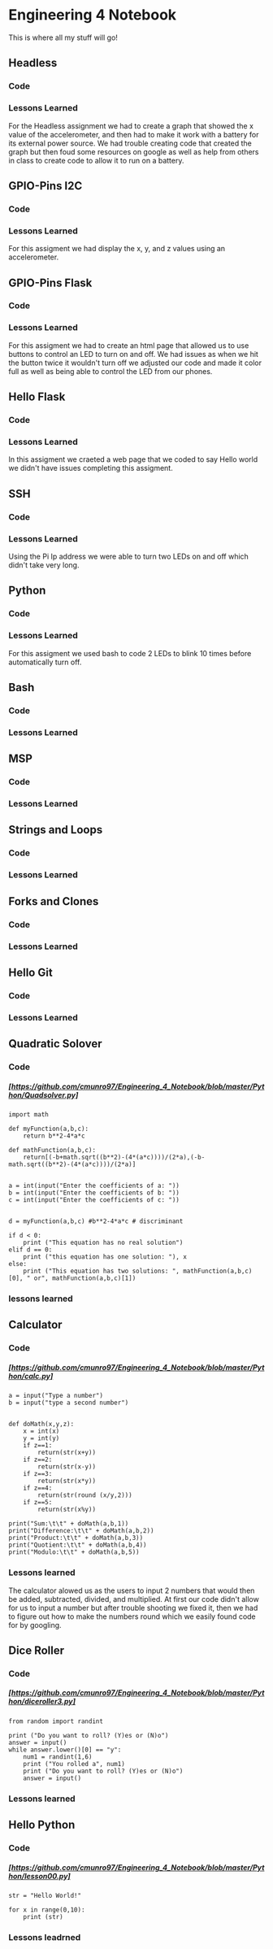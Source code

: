 # Engineering 4 Notebook
This is where all my stuff will go!
## Headless
### Code
### Lessons Learned
For the Headless assignment we had to create a graph that showed the x value of the accelerometer, and then had to make it work with a battery for its external power source. We had trouble creating code that created the graph but then foud some resources on google as well as help from others in class to create code to allow it to run on a battery. 
## GPIO-Pins I2C
### Code
### Lessons Learned
For this assigment we had display the x, y, and z values using an accelerometer. 
## GPIO-Pins Flask
### Code
### Lessons Learned
For this assigment we had to create an html page that allowed us to use buttons to control an LED to turn on and off. We had issues as when we hit the button twice it wouldn't turn off we adjusted our code and made it color full as well as being able to control the LED from our phones. 
## Hello Flask
### Code
### Lessons Learned
In this assigment we craeted a web page that we coded to say Hello world we didn't have issues completing this assigment.
## SSH
### Code
### Lessons Learned
Using the Pi Ip address we were able to turn two LEDs on and off which didn't take very long. 
## Python
### Code
### Lessons Learned
For this assigment we used bash to code 2 LEDs to blink 10 times before automatically turn off. 
## Bash
### Code
### Lessons Learned

## MSP
### Code
### Lessons Learned
## Strings and Loops
### Code
### Lessons Learned
## Forks and Clones
### Code
### Lessons Learned
## Hello Git 
### Code
### Lessons Learned
 
## Quadratic Solover
### Code 
##### [https://github.com/cmunro97/Engineering_4_Notebook/blob/master/Python/Quadsolver.py]
    import math

    def myFunction(a,b,c):
        return b**2-4*a*c

    def mathFunction(a,b,c):
        return[(-b+math.sqrt((b**2)-(4*(a*c))))/(2*a),(-b-math.sqrt((b**2)-(4*(a*c))))/(2*a)]


    a = int(input("Enter the coefficients of a: "))
    b = int(input("Enter the coefficients of b: "))
    c = int(input("Enter the coefficients of c: "))


    d = myFunction(a,b,c) #b**2-4*a*c # discriminant

    if d < 0:
        print ("This equation has no real solution")
    elif d == 0:
        print ("this equation has one solution: "), x
    else:
        print ("This equation has two solutions: ", mathFunction(a,b,c)[0], " or", mathFunction(a,b,c)[1])


### lessons learned

## Calculator 
### Code
##### [https://github.com/cmunro97/Engineering_4_Notebook/blob/master/Python/calc.py]
    a = input("Type a number")
    b = input("type a second number")
 

    def doMath(x,y,z):
        x = int(x)
        y = int(y)
        if z==1:
            return(str(x+y))
        if z==2:
            return(str(x-y))
        if z==3:
            return(str(x*y))
        if z==4:
            return(str(round (x/y,2)))
        if z==5:
            return(str(x%y))

    print("Sum:\t\t" + doMath(a,b,1))
    print("Difference:\t\t" + doMath(a,b,2))
    print("Product:\t\t" + doMath(a,b,3))
    print("Quotient:\t\t" + doMath(a,b,4))
    print("Modulo:\t\t" + doMath(a,b,5))
### Lessons learned
The calculator alowed us as the users to input 2 numbers that would then be added, subtracted, divided, and multiplied. At first our code didn't allow for us to input a number but after trouble shooting we fixed it, then we had to figure out how to make the numbers round which we easily found code for by googling. 
## Dice Roller
### Code 
##### [https://github.com/cmunro97/Engineering_4_Notebook/blob/master/Python/diceroller3.py]
    from random import randint

    print ("Do you want to roll? (Y)es or (N)o")
    answer = input()
    while answer.lower()[0] == "y":
        num1 = randint(1,6)
        print ("You rolled a", num1)
        print ("Do you want to roll? (Y)es or (N)o")
        answer = input()
### Lessons learned
## Hello Python
### Code
##### [https://github.com/cmunro97/Engineering_4_Notebook/blob/master/Python/lesson00.py]
    str = "Hello World!"

    for x in range(0,10):
        print (str)
### Lessons leadrned
